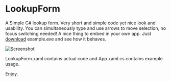 LookupForm
===========================

A Simple C# lookup form. Very short and simple code yet nice look and usability. You can simultaneously type and use arrows to move selection, no focus switching needed! A nice thing to embed in your own app. Just [download](https://github.com/poma/LookupForm/downloads) example.exe and see how it behaves. 

![Screenshot](https://raw.github.com/poma/LookupForm/master/Screenshots/Screenshot1.png)

LookupForm.xaml contains actual code and App.xaml.cs contains example usage.

Enjoy.